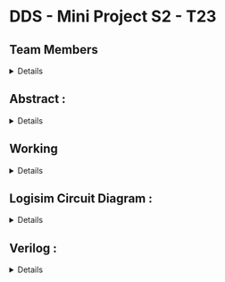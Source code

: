  # DDS - Mini Project S2 - T23


## Team Members
<details>
 
  *  221CS245, Sanjay Bhat, <sanjay.221cs245@nitk.edu.in>, 7019608367
  *  221CS256, Tarun D Joshi, <tarundjoshi.221cs256@nitk.edu.in>, 9108250643
 
</details>


## Abstract :


<details>


The Car Parking Lot System project is a cutting-edge solution designed to streamline the
parking experience in valet controlled parking lots. This innovative system uses very simple yet
effective technology to enhance efficiency, convenience, and security for both vehicle owners
and parking lot operators.
Key features of the Car Parking Lot System include:
Automated Entry and Exit :
The system automatically takes care of the entry time and exit time without anyone present to
record it. The system can be integrated with Machine Learning or similar algorithms which allow
seamless counting of cars based on the parking lot assigned to it . This way it can be fully
automated . This model however is based on a simpler implementation which does not use such
algorithms and requires the valet to select the entry and exit of a car.
Contactless Payment: Users can pay for parking digitally through mobile apps or online
platforms, eliminating the need for cash transactions and reducing waiting times. The cost to be
paid is displayed by a digital monitor and can be integrated to only allow passage if the money
was fully paid. (Similar to fastag in the modern era).
Sustainability: The system can be integrated with energy-efficient lighting and eco-friendly
materials, reducing the environmental impact of the parking lot.
Easy Access of lots :
This system efficiently picks out an available parking lot number and displays to move there .
This way we need not worry if there is availability of parking lots inside and can simply rely on
the system to tell us this information. Further if available we need not to take the car inside and
look for an empty lot since the empty plot number is already assigned to the car by the system.
The Car Parking Lot System optimizes the use of available space, reduces congestion, and
provides a convenient and hassle-free experience for users, making it a valuable addition to
modern urban infrastructure.


</details>




## Working


<details>
  ### Functional Table
 <details>

 
  
![alternative text](https://github.com/sanjaybhat2004/DDS-Mini-Project-23-24-Team-23-S2/blob/main/Logisim/functionaltable.jpg?raw=true)
![alternative text](https://github.com/sanjaybhat2004/DDS-Mini-Project-23-24-Team-23-S2/blob/main/Logisim/functionaltable2.jpg?raw=true)


 </details>

 The working of this project is as follows :
The system has an inbuilt program that allows it to determine which parking lot is empty based
on the entry and exit . Initially all the parking lots are available . The system shows the parking lot which is to be assigned with the help of a LED which displays green, all the LEDs show red
if there is no parking lot available. The valet is then expected to choose the assigned parking lot
by the system by pressing a button. The button is connected to a T flip flop which ensures that
after a vehicle leaves the parking lot assigned to that vehicle is now marked available. If multiple
parking lots are available the system shows the closest one to the entry.
When the valet presses the button to enter, a clock is set off with respect to the corresponding
lot which ticks until the car is removed. The cost is 2 Rs / hr and the store functions for only 7
hours a day hence the parking lot system is by default reset after 7 hours . (i.e each car is only
allowed a max duration of 7 hours in the parking lot ) .
The cost is calculated every time an hour is passed by using a multiplier for each lot which
multiplies the cost and the duration of stay. A clock in the circuit is implemented by using a
register which is attached to the output of an adder, whose input is the output of the register.
The register is made to update every time by a clock pulse which oscillates with some
frequency. The cost is however in binary and we are required to convert this into BCD to display
it in a HEX LED display which shows the final cost at a given instant of time.
This is done by a 4 bit binary to BCD converter. Thus the cost on the LEDs is the cost to be paid
by the user which the valet will deduct from the tabs of the user.
During exit the valet deducts the required cost and then presses the button to allow exit ( which
can be thought of to trigger a gate which allows the vehicle to pass). This action also triggers
the T flip-flop associated with this lot and updates the system's data to make that parking lot
available .

 
</details>


## Logisim Circuit Diagram :


<details>
 
![alternative text](https://github.com/sanjaybhat2004/DDS-Mini-Project-23-24-Team-23-S2/blob/main/Logisim/img1.jpg?raw=true)
![alternative text](https://github.com/sanjaybhat2004/DDS-Mini-Project-23-24-Team-23-S2/blob/main/Logisim/img2.jpg?raw=true)
![alternative text](https://github.com/sanjaybhat2004/DDS-Mini-Project-23-24-Team-23-S2/blob/main/Logisim/img3.jpg?raw=true)
![alternative text](https://github.com/sanjaybhat2004/DDS-Mini-Project-23-24-Team-23-S2/blob/main/Logisim/img4.jpg?raw=true)
![alternative text](https://github.com/sanjaybhat2004/DDS-Mini-Project-23-24-Team-23-S2/blob/main/Logisim/img5.jpg?raw=true)


</details>




##  Verilog :
<details>
 
  ### Module :


```verilog
module parkingLot(entryTime1, entryTime2, entryTime3, 
                    getParkingLot, incomingVehicle);


    // We keep separate registers for all different parking lots for entry times 
    input [0:3] entryTime1;
    input [0:3] entryTime2;
    input [0:3] entryTime3;


    // register to keep data of available parking lots
    reg [0:3] availableParkingLot;
    input [0:0] incomingVehicle;
    output [0:3] getParkingLot;


    initial begin
        // initially all parking lots are available
        availableParkingLot = 4'b1111;
    end
    


    assign getParkingLot[0] = availableParkingLot[0];
    assign getParkingLot[1] = !availableParkingLot[0] && availableParkingLot[1];
    assign getParkingLot[2] = !availableParkingLot[0] && !availableParkingLot[1] 
                                && availableParkingLot[2];
    assign getParkingLot[3] = !availableParkingLot[0] && !availableParkingLot[1] 
                                && !availableParkingLot[2] && availableParkingLot[3];
    


    // getParkingLot gives the index of the parking lot to choose by checking which all parking lots are available
    // if more than one parkign lots are available then the parking lot with the least index is choosen 




    // displays status of all parking lots, if any changes occur
    always @(availableParkingLot[0], availableParkingLot[1], availableParkingLot[2], availableParkingLot[3]) 
        $display("Current Parking Lot availability: %b | %b | %b | %b", availableParkingLot[0], availableParkingLot[1], availableParkingLot[2], availableParkingLot[3]);
    


    initial #5 availableParkingLot[0] = 1'b0;


endmodule


module rippleCarryAdder(
    // module for adding two 4-bit numbers
    input [3:0]a,b,
    input cin,
    output [3:0]sum,
    output c4);


wire c1,c2,c3;      


FA fa0(sum[0],c1,a[0],b[0],cin);
FA fa1(sum[1],c2,a[1],b[1],c1);
FA fa2(sum[2],c3,a[2],b[2],c2);
FA fa3(sum[3],c4,a[3],b[3],c3);
                
endmodule


module add_sub(
    // circuit for subtracting two numbers
    // used to find out duration of stay by subtracting current time with entry time
    input subtractor,
    input [3:0]A,B,
    output [3:0]sum_diff,
    output carry_brrow
);


wire [3:0]Bmod;
assign Bmod = {4{subtractor}} ^ B;
rippleCarryAdder rca0(A,Bmod,subtractor,sum_diff,carry_brrow);


endmodule




module multiplier4x4(product,inp1);
    // module which multiplies two 4-bit binary numbers
    // used when multiplying cost of parking lot per hour with duration of stay


    output [7:0]product;
    input [3:0]inp1;
    reg [3:0] inp2;
    
    initial inp2 = 4'b0010;


    assign product[0]=(inp1[0]&inp2[0]);
    
    wire x1,x2,x3,x4,x5,x6,x7,x8,x9,x10,x11,x12,x13,x14,x15,x16,x17;
    
    HA HA1(product[1],x1,(inp1[1]&inp2[0]),(inp1[0]&inp2[1]));
    FA FA1(x2,x3,inp1[1]&inp2[1],(inp1[0]&inp2[2]),x1);
    FA FA2(x4,x5,(inp1[1]&inp2[2]),(inp1[0]&inp2[3]),x3);
    HA HA2(x6,x7,(inp1[1]&inp2[3]),x5);
    
    HA HA3(product[2],x15,x2,(inp1[2]&inp2[0]));
    FA FA5(x14,x16,x4,(inp1[2]&inp2[1]),x15);
    FA FA4(x13,x17,x6,(inp1[2]&inp2[2]),x16);
    FA FA3(x9,x8,x7,(inp1[2]&inp2[3]),x17);
    
    HA HA4(product[3],x12,x14,(inp1[3]&inp2[0]));
    FA FA8(product[4],x11,x13,(inp1[3]&inp2[1]),x12);
    FA FA7(product[5],x10,x9,(inp1[3]&inp2[2]),x11);
    FA FA6(product[6],product[7],x8,(inp1[3]&inp2[3]),x10);
  
endmodule


module HA(sout,cout,a,b);
    // half adder module
    output sout,cout;
    input a,b;
    assign sout=a^b;
    assign cout=(a&b);
endmodule


module FA(sout,cout,a,b,cin);
    // full adder module
    output sout,cout;
    input a,b,cin;
    assign sout=(a^b^cin);
    assign cout=((a&b)|(a&cin)|(b&cin));  
endmodule   




```


### TestBenche :
```verilog
module mini_project_tb;


    wire [0:7] costOfStay;
    reg [0:3]  entryTime1;
    reg [0:3] entryTime2;
    reg [0:3] entryTime3;
    wire [0:3] getParkingLot;
    reg [0:3] timeElapsed;
    reg [0:0] incomingVehicle;
    reg[0:3] setParkingLot;
    wire [0:3] durationOfStay;
    reg subtractor;


    initial begin
        $dumpfile("mini_project.vcd");
        $dumpvars(0, mini_project_tb);
    end


    parkingLot pL (entryTime1, entryTime2, entryTime3, 
    getParkingLot, incomingVehicle);




    wire carry_brrow;
    add_sub uut(subtractor, timeElapsed, entryTime1, durationOfStay, carry_brrow);
    multiplier4x4 multiplier(costOfStay, durationOfStay);


    initial begin
 
        
        $monitor("Get free parking lot:| %b | %b | %b | %b | \nCurrent duration of Stay: %d \nCurrent cost of Stay: %d", getParkingLot[0], getParkingLot[1],
        getParkingLot[2], getParkingLot[3], durationOfStay, costOfStay);




        timeElapsed = 4'b0000;


        #2
        repeat (2) timeElapsed = timeElapsed + 4'b0001; 
        incomingVehicle = 1'b1;


        //Entry of car in parking lot
        $display("New vehicle in parking lot: %b", incomingVehicle[0]); 




        $display("Vehicle is sent to parking lot which is free");
        entryTime1 = timeElapsed;


        #3
        repeat (3) timeElapsed = timeElapsed + 4'b0001;
        //vehicle stays in parking lot for 3 hours


        // subtractor = 1 makes the 
        subtractor = 1;


    end


    initial #2000 $finish;




endmodule






```












